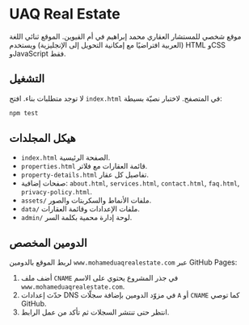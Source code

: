 # UAQ Real Estate

موقع شخصي للمستشار العقاري محمد إبراهيم في أم القيوين. الموقع ثنائي اللغة (العربية افتراضيًا مع إمكانية التحويل إلى الإنجليزية) ويستخدم HTML وCSS وJavaScript فقط.

## التشغيل

لا توجد متطلبات بناء. افتح `index.html` في المتصفح. لاختبار نصيّة بسيطة:

```bash
npm test
```

## هيكل المجلدات

- `index.html` الصفحة الرئيسية.
- `properties.html` قائمة العقارات مع فلاتر.
- `property-details.html` تفاصيل كل عقار.
- صفحات إضافية: `about.html`, `services.html`, `contact.html`, `faq.html`, `privacy-policy.html`.
- `assets/` ملفات الأنماط والسكربتات والصور.
- `data/` ملفات الإعدادات وقائمة العقارات.
- `admin/` لوحة إدارة محمية بكلمة السر.

## الدومين المخصص

لربط الموقع بالدومين `www.mohameduaqrealestate.com` عبر GitHub Pages:

1. أضف ملف `CNAME` في جذر المشروع يحتوي على الاسم `www.mohameduaqrealestate.com`.
2. حدّث إعدادات DNS في مزوّد الدومين بإضافة سجلّات `A` أو `CNAME` كما توصي GitHub.
3. انتظر حتى تنتشر السجلات ثم تأكد من عمل الرابط.

